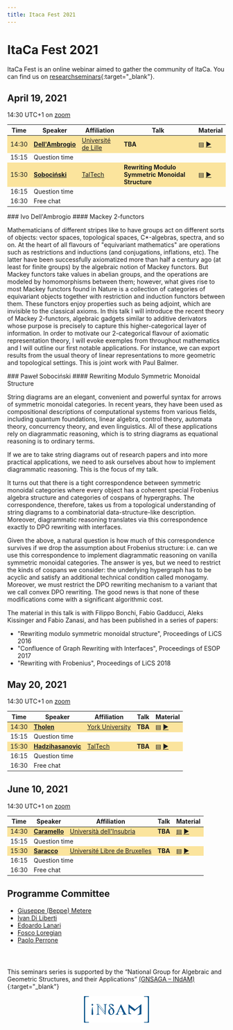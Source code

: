 ```yaml
---
title: Itaca Fest 2021
---
```


# ItaCa Fest 2021

ItaCa Fest is an online webinar aimed to gather the community of ItaCa. You can find us on [researchseminars](https://researchseminars.org/seminar/itaca){:target="_blank"}.


## April 19, 2021

14:30 UTC+1 on <a href="">zoom</a>

<a name="fest4"></a>
<center>
<table>
  <thead>
    <tr>
      <th>Time</th>
      <th>Speaker</th>
      <th>Affiliation</th>
      <th>Talk</th>
      <th>Material</th>
    </tr>
  </thead>
  <tbody>
    <tr style="background-color:#fbe49d	">
      <td>14:30</td>
      <td><a href="https://math.univ-lille1.fr/~dellambr/" target="_blank"><strong>Dell'Ambrogio</strong></a></td>
      <td><a href="http://math.univ-lille1.fr/d7/" target="_blank">Université de Lille</a></td>
      <td><b>TBA</b></td>
      <td><a href="#ivo-abs">▤</a> <a href="" target="_blank">▶</a></td>
    </tr>
    <tr>
      <td>15:15</td>
      <td colspan="4">Question time </td>
    </tr>
    <tr style="background-color:#fbe49d">
      <td>15:30</td>
      <td><a href="https://www.ioc.ee/~pawel/" target="_blank"><strong>Sobociński</strong></a></td>
      <td><a href="https://www.taltech.ee" target="_blank">TalTech</a></td>
      <td><b>Rewriting Modulo Symmetric Monoidal Structure</b></td>
      <td><a href="#sobocinski-abs">▤</a> <a href="" target="_blank">▶</a></td>
    </tr>
    <tr>
      <td>16:15</td>
      <td colspan="4">Question time </td>
    </tr>
    <tr>
      <td>16:30</td>
      <td colspan="4">Free chat </td>
    </tr>
  </tbody>
</table>
</center>

<div id="ivo-abs"></div>
### Ivo Dell'Ambrogio
#### Mackey 2-functors

Mathematicians of different stripes like to have groups act on different sorts of objects: vector spaces, topological spaces, C*-algebras, spectra, and so on. At the heart of all flavours of "equivariant mathematics" are operations such as restrictions and inductions (and conjugations, inflations, etc). The latter have been successfully axiomatized more than half a century ago (at least for finite groups) by the algebraic notion of Mackey functors. But Mackey functors take values in abelian groups, and the operations are modeled by homomorphisms between them; however, what gives rise to most Mackey functors found in Nature is a collection of categories of equivariant objects together with restriction and induction functors between them. These functors enjoy properties such as being adjoint, which are invisible to the classical axioms. In this talk I will introduce the recent theory of Mackey 2-functors, algebraic gadgets similar to additive derivators whose purpose is precisely to capture this higher-categorical layer of information. In order to motivate our 2-categorical flavour of axiomatic representation theory, I will evoke exemples from throughout mathematics and I will outline our first notable applications. For instance, we can export results from the usual theory of linear representations to more geometric and topological settings. This is joint work with Paul Balmer.

<div id="sobocinski-abs"></div>
### Paweł Sobociński
#### Rewriting Modulo Symmetric Monoidal Structure

String diagrams are an elegant, convenient and powerful syntax for arrows of symmetric monoidal categories. In recent years, they have been used as compositional descriptions of computational systems from various fields, including quantum foundations, linear algebra, control theory, automata theory, concurrency theory, and even linguistics. All of these applications rely on diagrammatic reasoning, which is to string diagrams as equational reasoning is to ordinary terms.

If we are to take string diagrams out of research papers and into more practical applications, we need to ask ourselves about how to implement diagrammatic reasoning. This is the focus of my talk.

It turns out that there is a tight correspondence between symmetric monoidal categories where every object has a coherent special Frobenius algebra structure and categories of cospans of hypergraphs. The correspondence, therefore, takes us from a topological understanding of string diagrams to a combinatorial data-structure-like description. Moreover, diagrammatic reasoning translates via this correspondence exactly to DPO rewriting with interfaces.

Given the above, a natural question is how much of this correspondence survives if we drop the assumption about Frobenius structure: i.e. can we use this correspondence to implement diagrammatic reasoning on vanilla symmetric monoidal categories. The answer is yes, but we need to restrict the kinds of cospans we consider: the underlying hypergraph has to be acyclic and satisfy an additional technical condition called monogamy. Moreover, we must restrict the DPO rewriting mechanism to a variant that we call convex DPO rewriting. The good news is that none of these modifications come with a significant algorithmic cost.

The material in this talk is with Filippo Bonchi, Fabio Gadducci, Aleks Kissinger and Fabio Zanasi, and has been published in a series of papers:
- "Rewriting modulo symmetric monoidal structure", Proceedings of LiCS 2016
- "Confluence of Graph Rewriting with Interfaces", Proceedings of ESOP 2017
- "Rewriting with Frobenius", Proceedings of LiCS 2018



## May 20, 2021

14:30 UTC+1 on <a href="">zoom</a>

<a name="fest4"></a>
<center>
<table>
  <thead>
    <tr>
      <th>Time</th>
      <th>Speaker</th>
      <th>Affiliation</th>
      <th>Talk</th>
      <th>Material</th>
    </tr>
  </thead>
  <tbody>
    <tr style="background-color:#fbe49d	">
      <td>14:30</td>
      <td><a href="http://www.math.yorku.ca/~tholen/" target="_blank"><strong>Tholen</strong></a></td>
      <td><a href="https://www.yorku.ca" target="_blank">York University</a></td>
      <td><b>TBA</b></td>
      <td><a href="">▤</a> <a href="" target="_blank">▶</a></td>
    </tr>
    <tr>
      <td>15:15</td>
      <td colspan="4">Question time </td>
    </tr>
    <tr style="background-color:#fbe49d">
      <td>15:30</td>
      <td><a href="https://ioc.ee/~amar/" target="_blank"><strong>Hadzihasanovic</strong></a></td>
      <td><a href="https://www.taltech.ee" target="_blank">TalTech</a></td>
      <td><b>TBA</b></td>
      <td><a href="">▤</a> <a href="" target="_blank">▶</a></td>
    </tr>
    <tr>
      <td>16:15</td>
      <td colspan="4">Question time </td>
    </tr>
    <tr>
      <td>16:30</td>
      <td colspan="4">Free chat </td>
    </tr>
  </tbody>
</table>
</center>


## June 10, 2021

14:30 UTC+1 on <a href="">zoom</a>

<a name="fest4"></a>
<center>
<table>
  <thead>
    <tr>
      <th>Time</th>
      <th>Speaker</th>
      <th>Affiliation</th>
      <th>Talk</th>
      <th>Material</th>
    </tr>
  </thead>
  <tbody>
    <tr style="background-color:#fbe49d	">
      <td>14:30</td>
      <td><a href="https://www.oliviacaramello.com" target="_blank"><strong>Caramello</strong></a></td>
      <td><a href="http://www4.uninsubria.it/on-line/home/articolo10327.html" target="_blank">Università dell'Insubria</a></td>
      <td><b>TBA</b></td>
      <td><a href="">▤</a> <a href="" target="_blank">▶</a></td>
    </tr>
    <tr>
      <td>15:15</td>
      <td colspan="4">Question time </td>
    </tr>
    <tr style="background-color:#fbe49d">
      <td>15:30</td>
      <td><a href="http://homepages.ulb.ac.be/~psaracco/" target="_blank"><strong>Saracco</strong></a></td>
      <td><a href="https://www.ulb.be" target="_blank">Université Libre de Bruxelles</a></td>
      <td><b>TBA</b></td>
      <td><a href="">▤</a> <a href="" target="_blank">▶</a></td>
    </tr>
    <tr>
      <td>16:15</td>
      <td colspan="4">Question time </td>
    </tr>
    <tr>
      <td>16:30</td>
      <td colspan="4">Free chat </td>
    </tr>
  </tbody>
</table>
</center>



## Programme Committee
- <a href="http://math.unipa.it/metere" target="_blank">Giuseppe (Beppe) Metere</a>
- <a href="http://diliberti.github.io" target="_blank">Ivan Di Liberti</a>
- <a href="https://edolana.github.io" target="_blank">Edoardo Lanari</a>
- <a href="http://tetrapharmakon.github.io" target="_blank">Fosco Loregian</a>
- <a href="http://www.paoloperrone.org" target="_blank">Paolo Perrone</a>
<header></header>

This seminars series is supported by the “National Group for Algebraic and Geometric Structures, and their Applications” [(GNSAGA – INdAM)](https://www.altamatematica.it/gnsaga/){:target="_blank"}

<div style="text-align: center"><img src="../INdAM_logo.svg" style="width: 150px;"></div>